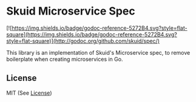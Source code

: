 # Skuid Microservice Spec

[![https://img.shields.io/badge/godoc-reference-5272B4.svg?style=flat-square](https://img.shields.io/badge/godoc-reference-5272B4.svg?style=flat-square)](http://godoc.org/github.com/skuid/spec/)

This library is an implementation of Skuid's Microservice spec, to remove
boilerplate when creating microservices in Go.

## License

MIT (See [License](/LICENSE))
